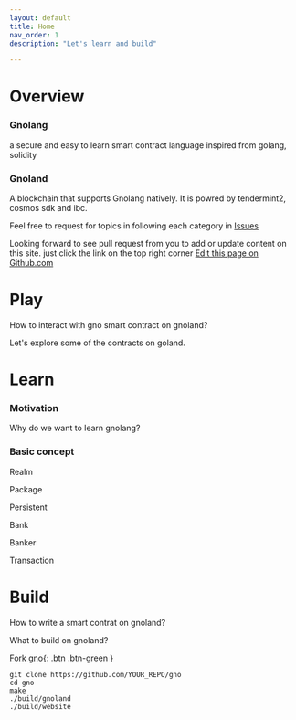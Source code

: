 ```yaml
---
layout: default
title: Home
nav_order: 1
description: "Let's learn and build"

---
```


# Overview

### Gnolang 

a secure and easy to learn smart contract language inspired from golang, solidity

### Gnoland 

A blockchain that supports Gnolang natively. It is powred by tendermint2, cosmos sdk and ibc. 


Feel free to request for topics in following each category in
[Issues](https://github.com/piux2/learn_gno/issues)

Looking forward to see pull request from you to add or update content on this site.
just click the link on the top right corner [Edit this page on Github.com](https://github.com/piux2/learn_gno/tree/gh-pages/index.md)


# Play

How to interact with gno smart contract on gnoland? 

Let's explore some of the contracts on goland.



# Learn

### Motivation

Why do we want to learn gnolang?



### Basic concept

Realm

Package

Persistent

Bank

Banker

Transaction


# Build 


How to write a smart contrat on gnoland?

What to build on gnoland?





[Fork gno](https://github.com/gnolang/gno/fork){: .btn .btn-green }

    git clone https://github.com/YOUR_REPO/gno
    cd gno
    make
    ./build/gnoland
    ./build/website
    
    

